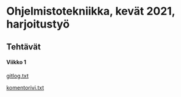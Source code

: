 # Ohjelmistotekniikka, kevät 2021, harjoitustyö

## Tehtävät

#### Viikko 1

[gitlog.txt](https://github.com/TopiasHarjunpaa/ot-harjoitustyo/blob/main/laskarit/viikko1/gitlog.txt)

[komentorivi.txt](https://github.com/TopiasHarjunpaa/ot-harjoitustyo/blob/main/laskarit/viikko1/komentorivi.txt)
